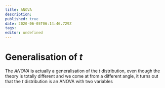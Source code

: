 ```yaml
---
title: ANOVA
description: 
published: true
date: 2020-06-05T06:14:46.729Z
tags: 
editor: undefined
---
```


# Generalisation of $t$
The *ANOVA* is actually a generalisation of the $t$ distribution, even though the theory is totally different and we come at from a different angle, it turns out that the $t$ distribution is an ANOVA with two variables

